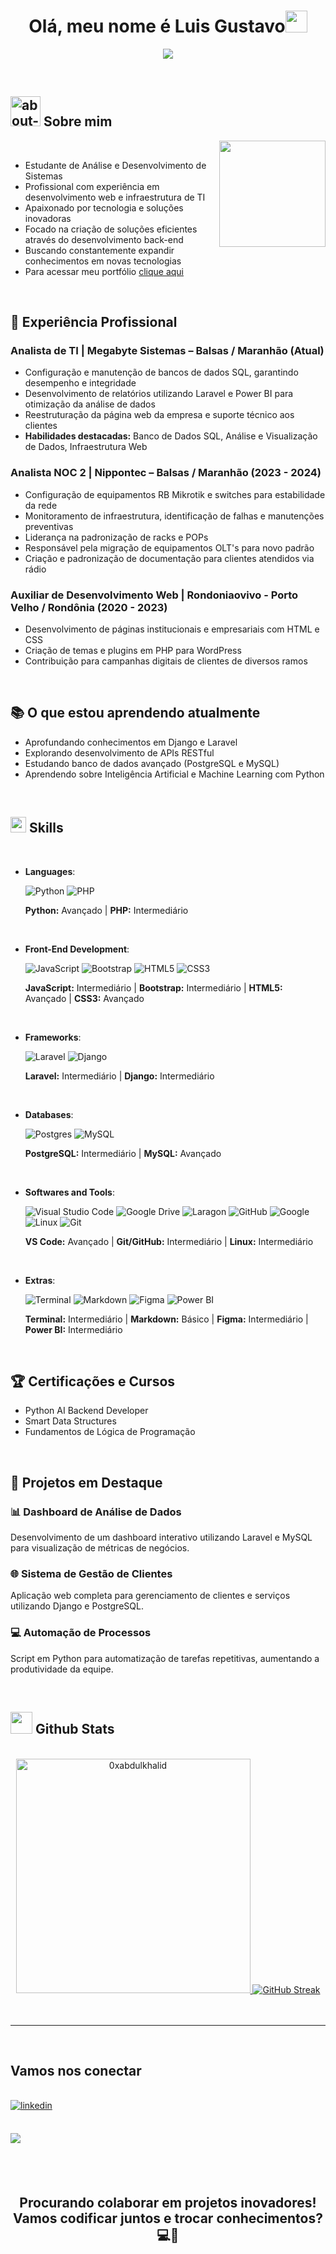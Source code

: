 <h1 align="center"><b>Olá, meu nome é Luis Gustavo</b><img src="https://media.giphy.com/media/hvRJCLFzcasrR4ia7z/giphy.gif" width="35"></h1>


<p align="center">
  <a href="https://github.com/DenverCoder1/readme-typing-svg">
  <img src="https://readme-typing-svg.herokuapp.com?font=Time+New+Roman&color=cyan&size=25&center=true&vCenter=true&width=600&height=100&lines=Luis+Gustavo+dos+Santos...;++;Estudante+de+ADS;++;Com+foco+em+linguagens+back-end;Apaixonado+por+novas+tecnologias"></a>
</p>

<br>

	
## <picture><img width="48" height="48" src="https://img.icons8.com/color/48/about-us-male--v1.png" alt="about-us-male--v1"/></picture> **Sobre mim**

<picture> <img align="right" src="https://user-images.githubusercontent.com/74038190/212284145-bf2c01a8-c448-4f1a-b911-996024c84606.gif" width = 170px style ></picture>

<br>

- Estudante de Análise e Desenvolvimento de Sistemas
- Profissional com experiência em desenvolvimento web e infraestrutura de TI
- Apaixonado por tecnologia e soluções inovadoras
- Focado na criação de soluções eficientes através do desenvolvimento back-end
- Buscando constantemente expandir conhecimentos em novas tecnologias
- Para acessar meu portfólio [clique aqui](https://gugaluis.github.io)

<br>

## 💼 **Experiência Profissional**

### **Analista de TI | Megabyte Sistemas – Balsas / Maranhão (Atual)**
- Configuração e manutenção de bancos de dados SQL, garantindo desempenho e integridade
- Desenvolvimento de relatórios utilizando Laravel e Power BI para otimização da análise de dados
- Reestruturação da página web da empresa e suporte técnico aos clientes
- **Habilidades destacadas:** Banco de Dados SQL, Análise e Visualização de Dados, Infraestrutura Web

### **Analista NOC 2 | Nippontec – Balsas / Maranhão (2023 - 2024)**
- Configuração de equipamentos RB Mikrotik e switches para estabilidade da rede
- Monitoramento de infraestrutura, identificação de falhas e manutenções preventivas
- Liderança na padronização de racks e POPs
- Responsável pela migração de equipamentos OLT's para novo padrão
- Criação e padronização de documentação para clientes atendidos via rádio

### **Auxiliar de Desenvolvimento Web | Rondoniaovivo - Porto Velho / Rondônia (2020 - 2023)**
- Desenvolvimento de páginas institucionais e empresariais com HTML e CSS
- Criação de temas e plugins em PHP para WordPress
- Contribuição para campanhas digitais de clientes de diversos ramos

<br>

## 📚 **O que estou aprendendo atualmente**
- Aprofundando conhecimentos em Django e Laravel
- Explorando desenvolvimento de APIs RESTful
- Estudando banco de dados avançado (PostgreSQL e MySQL)
- Aprendendo sobre Inteligência Artificial e Machine Learning com Python

<br>

## <img src="https://media2.giphy.com/media/QssGEmpkyEOhBCb7e1/giphy.gif?cid=ecf05e47a0n3gi1bfqntqmob8g9aid1oyj2wr3ds3mg700bl&rid=giphy.gif" width ="25"><b> Skills</b>
<br>

- **Languages**:

    ![Python](https://img.shields.io/badge/python-3670A0?style=for-the-badge&logo=python&logoColor=ffdd54)
    ![PHP](https://img.shields.io/badge/PHP-777BB4?style=for-the-badge&logo=php&logoColor=white)
    
    **Python:** Avançado | **PHP:** Intermediário

<br>   
    
- **Front-End Development**:

   ![JavaScript](https://img.shields.io/badge/JavaScript%20-%23F7DF1E.svg?style=for-the-badge&logo=javascript&logoColor=black)
   ![Bootstrap](https://img.shields.io/badge/bootstrap-%238511FA.svg?style=for-the-badge&logo=bootstrap&logoColor=white)
   ![HTML5](https://img.shields.io/badge/HTML5%20-%23E34F26.svg?style=for-the-badge&logo=html5&logoColor=white)
   ![CSS3](https://img.shields.io/badge/CSS%20-%231572B6.svg?style=for-the-badge&logo=css3&logoColor=white)
   
   **JavaScript:** Intermediário | **Bootstrap:** Intermediário | **HTML5:** Avançado | **CSS3:** Avançado

<br>

- **Frameworks**:

    ![Laravel](https://img.shields.io/badge/laravel-%23FF2D20.svg?style=for-the-badge&logo=laravel&logoColor=white)
    ![Django](https://img.shields.io/badge/django-%23092E20.svg?style=for-the-badge&logo=django&logoColor=white)
    
    **Laravel:** Intermediário | **Django:** Intermediário

<br>  

- **Databases**:

    ![Postgres](https://img.shields.io/badge/postgres-%23316192.svg?style=for-the-badge&logo=postgresql&logoColor=white)
    ![MySQL](https://img.shields.io/badge/mysql-4479A1.svg?style=for-the-badge&logo=mysql&logoColor=white)
    
    **PostgreSQL:** Intermediário | **MySQL:** Avançado

<br>  

- **Softwares and Tools**:

    ![Visual Studio Code](https://img.shields.io/badge/Visual%20Studio%20Code-0078d7.svg?style=for-the-badge&logo=visual-studio-code&logoColor=white)
    ![Google Drive](https://img.shields.io/badge/Google%20Drive-4285F4?style=for-the-badge&logo=googledrive&logoColor=white)
    ![Laragon](https://img.shields.io/badge/Laragon-0E83CD?style=for-the-badge&logo=Laragon&logoColor=white)
    ![GitHub](https://img.shields.io/badge/github-%23121011.svg?style=for-the-badge&logo=github&logoColor=white)
    ![Google](https://img.shields.io/badge/google-%234285F4.svg?style=for-the-badge&logo=google&logoColor=white)
    ![Linux](https://img.shields.io/badge/Linux-FCC624?style=for-the-badge&logo=linux&logoColor=black)
    ![Git](https://img.shields.io/badge/git-%23F05033.svg?style=for-the-badge&logo=git&logoColor=white)
    
    **VS Code:** Avançado | **Git/GitHub:** Intermediário | **Linux:** Intermediário

<br>

- **Extras**:

  ![Terminal](https://img.shields.io/badge/Terminal-%23054020?style=for-the-badge&logo=gnu-bash&logoColor=white)
  ![Markdown](https://img.shields.io/badge/markdown-%23000000.svg?style=for-the-badge&logo=markdown&logoColor=white)
  ![Figma](https://img.shields.io/badge/Figma-696969?style=for-the-badge&logo=figma&logoColor=figma)
  ![Power BI](https://img.shields.io/badge/Power%20BI-F2C811?style=for-the-badge&logo=powerbi&logoColor=black)
  
  **Terminal:** Intermediário | **Markdown:** Básico | **Figma:** Intermediário | **Power BI:** Intermediário

<br>

## 🏆 **Certificações e Cursos**
- Python AI Backend Developer
- Smart Data Structures
- Fundamentos de Lógica de Programação

<br>

## 🚀 **Projetos em Destaque**

### 📊 Dashboard de Análise de Dados
Desenvolvimento de um dashboard interativo utilizando Laravel e MySQL para visualização de métricas de negócios.

### 🌐 Sistema de Gestão de Clientes
Aplicação web completa para gerenciamento de clientes e serviços utilizando Django e PostgreSQL.

### 💻 Automação de Processos
Script em Python para automatização de tarefas repetitivas, aumentando a produtividade da equipe.

<br>

## <img src="https://media.giphy.com/media/iY8CRBdQXODJSCERIr/giphy.gif" width="35"><b> Github Stats </b>
<br>

<div align="center">

<a href="https://github.com/Gugaluis">
  <img src="https://github-readme-stats.vercel.app/api/top-langs?username=Gugaluis&show_icons=true&locale=en&layout=compact&line_height=20&title_color=7A7ADB&icon_color=2234AE&text_color=D3D3D3&bg_color=0,000000,130F40" width="375"  alt="0xabdulkhalid"/>
</a>

<a href="https://github.com/Gugaluis">
  <img src="https://github-readme-streak-stats.herokuapp.com/?user=Gugaluis&theme=tokyonight" alt="GitHub Streak" />
</a>

</div>

<br>
<br>

-----

<br>

## <b> Vamos nos conectar </b>

<br>

<div align='left'>

<a href="https://www.linkedin.com/in/luis-gustavo-6b0b70220?utm_source=share&utm_campaign=share_via&utm_content=profile&utm_medium=android_app" target="_blank">
<img src="https://img.shields.io/badge/linkedin:  Luis gustavo-%2300acee.svg?color=405DE6&style=for-the-badge&logo=linkedin&logoColor=white" alt=linkedin style="margin-bottom: 5px;"/>
</a>

<br>

<br>

<a href="mailto:devluisantos@gmail.com" target="_blank"> <img src="https://img.shields.io/badge/gmail:  Devluisantos@gmail.com-%23EA4335.svg?style=for-the-badge&logo=gmail&logoColor=white" t=mail style="margin-bottom: 5px;"/></a>
	
</ul>
</div>

<br>
<br>

<div align='center'>

## <b>Procurando colaborar em projetos inovadores! Vamos codificar juntos e trocar conhecimentos? 💻🚀</b>

</div>